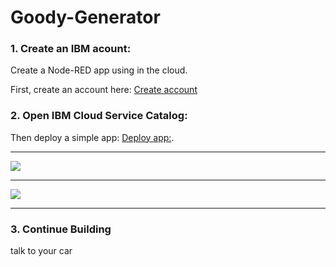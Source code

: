 # Goody-Generator

### 1. Create an IBM acount:

 Create a Node-RED app using in the cloud.
 
 First, create an account here: [Create account](http://ibm.biz/quickapp)




### 2. Open IBM Cloud Service Catalog:

Then deploy a simple app: [Deploy app:](https://console.bluemix.net/catalog/starters/node-red-starter).

<hr>

![](../../deploy.png)

<hr>



![](../img/node-red-running-instance.png)

<hr>


### 3. Continue Building

talk to your car
